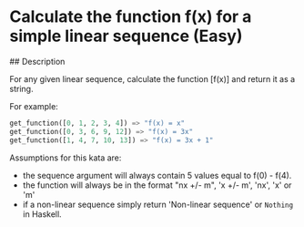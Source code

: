 # Calculate the function f(x) for a simple linear sequence (Easy)

## Description

For any given linear sequence, calculate the function [f(x)] and return it as a string.

For example:

```python
get_function([0, 1, 2, 3, 4]) => "f(x) = x"
get_function([0, 3, 6, 9, 12]) => "f(x) = 3x"
get_function([1, 4, 7, 10, 13]) => "f(x) = 3x + 1"
```

Assumptions for this kata are:

* the sequence argument will always contain 5 values equal to f(0) - f(4).
* the function will always be in the format "nx +/- m", 'x +/- m', 'nx', 'x' or 'm'
* if a non-linear sequence simply return 'Non-linear sequence' or `Nothing` in Haskell.